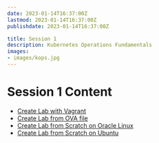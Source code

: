 ```yaml
---
date: 2023-01-14T16:37:00Z
lastmod: 2023-01-14T16:37:00Z
publishdate: 2023-01-14T16:37:00Z

title: Session 1
description: Kubernetes Operations Fundamentals
images:
- images/kops.jpg
---
```


# Session 1 Content 
* [Create Lab with Vagrant](https://k8sops.ir/session1/vagrant/)
* [Create Lab from OVA file](https://k8sops.ir/session1/ova/)
* [Create Lab from Scratch on Oracle Linux](https://k8sops.ir/session1/scratch/)
* [Create Lab from Scratch on Ubuntu](https://k8sops.ir/session1/scratch_ubuntu/)